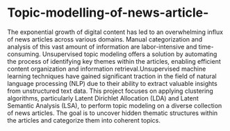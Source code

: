 # Topic-modelling-of-news-article-

The exponential growth of digital content has led to an overwhelming influx of news articles across various domains. Manual categorization and analysis of this vast amount of information are labor-intensive and time-consuming. Unsupervised topic modeling offers a solution by automating the process of identifying key themes within the articles, enabling efficient content organization and information retrieval.Unsupervised machine learning techniques have gained significant traction in the field of natural language processing (NLP) due to their ability to extract valuable insights from unstructured text data. This project focuses on applying clustering algorithms, particularly Latent Dirichlet Allocation (LDA) and Latent Semantic Analysis (LSA), to perform topic modeling on a diverse collection of news articles. The goal is to uncover hidden thematic structures within the articles and categorize them into coherent topics.
